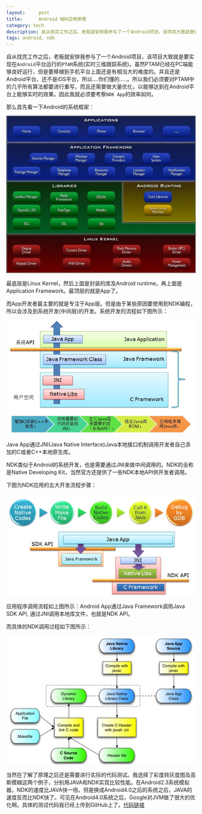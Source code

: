 ```yaml
---
layout:     post
title:      Android NDK应用原理
category: tech
description: 自从找完工作之后，老板就安排我参与了一个Android项目，该项目大致就是要实现在`Android`平台运行的`PTAM`系统
tags: android, ndk
---
```


自从找完工作之后，老板就安排我参与了一个Android项目，该项目大致就是要实现在`Android`平台运行的`PTAM`系统(实时三维跟踪系统)。虽然PTAM已经在PC端能够良好运行，但是要移植到手机平台上面还是有相当大的难度的。并且还是Android平台，还不是iOS平台，所以....你们懂的.....。所以我们必须要对PTAM中的几乎所有算法都要进行重写，而且还需要做大量优化，以能够达到在Android平台上能够实时的效果。因此我就必须要考察`NDK App`的效率如何。

那么首先看一下Android的系统框架：

![androidframwork](/images/2012/androidframwork.jpg)
 
最底层是Linux Kernel，然后上面是封装的库及Android runtime。再上面是Application Framework。最顶层的就是App了。

而App开发者最主要的就是专注于App层。但是由于某些原因要使用到NDK编程，所以会涉及到系统开发(中间层)的开发。系统开发的流程如下图所示：

![androidmiddle](/images/2012/androidmiddle.jpg)

Java App通过JNI(Java Native Interface)Java本地接口机制调用开发者自己添加的C或者C++本地原生库。

NDK类似于Android的系统开发，也是需要通过JNI来做中间调用的。NDK的全称是Native Developing Kit，当然官方还提供了一些NDK本地API供开发者调用。

下图为NDK应用的五大开发流程步骤：

![ndkdevelop](/images/2012/ndkdevelop.jpg)

应用程序调用流程如上图所示：Android App通过Java Framework调用Java SDK API, 通过JNI调用本地库文件，也就是NDK API。

而具体的NDK调用过程如下图所示：

![ndkcallorder](/images/2012/ndkcallorder.jpg)

当然在了解了原理之后还是需要进行实际的代码测试。我选择了彩度转灰度图及高斯模糊这两个例子，分别用JAVA和NDK实现比较性能。在Android2.3系统模拟器，NDK的速度比JAVA快一倍。但是换成Android4.0之后的系统之后，JAVA的速度反而比NDK快了。可见在Android4.0系统之后，Google对JVM做了很大的优化啊。具体的测试代码我已经上传到GitHub上了。[代码链接](https://github.com/shihongzhi/NDKSpeed)
